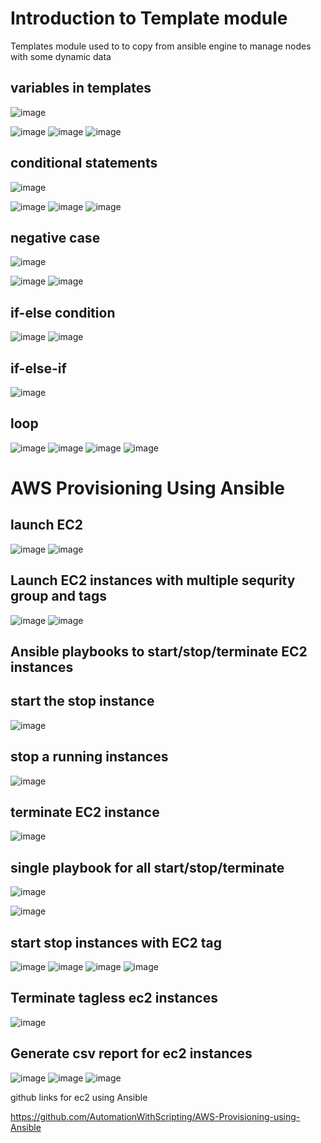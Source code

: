 Introduction to Template module
================================
Templates module used to to copy from ansible engine to manage nodes with some dynamic data

variables in templates
------------------------
![image](https://user-images.githubusercontent.com/53966749/200120167-cabfad52-e218-4957-b179-52afe50e5ad9.png)


![image](https://user-images.githubusercontent.com/53966749/200119999-c9ecf153-1bfe-4b9e-8eab-21227ebbcf96.png)
![image](https://user-images.githubusercontent.com/53966749/200120028-9b6b490f-1d2a-433c-b629-0510d2334e15.png)
![image](https://user-images.githubusercontent.com/53966749/200120044-e6946693-6aa8-4b40-a9fa-f1306a4fa613.png)

conditional statements
----------------------
![image](https://user-images.githubusercontent.com/53966749/200120481-81c287af-f023-463f-9d8f-85a32c765445.png)

![image](https://user-images.githubusercontent.com/53966749/200120511-deb38339-7193-44d3-9f92-6ac570c4fe77.png)
![image](https://user-images.githubusercontent.com/53966749/200120535-63b100a7-9976-4df8-98b9-dd5a79e7c845.png)
![image](https://user-images.githubusercontent.com/53966749/200120559-4031a6f1-a668-43a5-b81e-aacac0943601.png)

negative case
------------

![image](https://user-images.githubusercontent.com/53966749/200120591-b1da5753-197b-42c1-845c-df30354f5a32.png)

![image](https://user-images.githubusercontent.com/53966749/200120581-86b9201d-2854-4e41-a53c-047c2e3f9cf8.png)
![image](https://user-images.githubusercontent.com/53966749/200120611-39fd6f2d-bb77-4c2c-b880-7dcb317dd853.png)

if-else condition
----------------
![image](https://user-images.githubusercontent.com/53966749/200120660-eb84612e-5146-4329-99c4-4d3c04324d85.png)
![image](https://user-images.githubusercontent.com/53966749/200120705-e8d42041-f124-4461-b494-12ecc5f037c0.png)

if-else-if
-----------
![image](https://user-images.githubusercontent.com/53966749/200120748-9b9bff69-5bf8-4ae4-abf6-3c60ac9917fc.png)

loop
----
![image](https://user-images.githubusercontent.com/53966749/200120814-2406b431-951c-4518-bd05-5bc1149e7c53.png)
![image](https://user-images.githubusercontent.com/53966749/200120839-d2a53dcb-8f0b-4935-89af-37d1eb11a56e.png)
![image](https://user-images.githubusercontent.com/53966749/200120882-9b15b48e-17fa-481a-8f57-c2c60d77faca.png)
![image](https://user-images.githubusercontent.com/53966749/200120904-0f46bcb8-243a-44c5-89e9-2f0b105e41c6.png)

AWS Provisioning Using Ansible
===============================
launch EC2
----------
![image](https://user-images.githubusercontent.com/53966749/200121520-aeb56a0d-add2-4777-8aad-e0c6cf75c2d5.png)
![image](https://user-images.githubusercontent.com/53966749/200121542-28ca80e1-2a43-4cd9-96ff-4d501ebc281b.png)

Launch EC2 instances with multiple sequrity group and tags
---------------------------------------------------------
![image](https://user-images.githubusercontent.com/53966749/200121712-f4faea2e-a71b-4c80-8738-3097e35b1792.png)
![image](https://user-images.githubusercontent.com/53966749/200121763-ffbeff39-3dce-473b-a7d2-99a2f50eda96.png)

Ansible playbooks to start/stop/terminate EC2 instances
--------------------------------------------------------

start the stop instance
----------------------
![image](https://user-images.githubusercontent.com/53966749/200121926-a06564c1-7785-4867-8db1-6fbdc9cf4c6f.png)

stop a running instances
--------------------------
![image](https://user-images.githubusercontent.com/53966749/200121969-0d1aab2b-eed8-433c-a781-db124ce3ff3a.png)

terminate EC2 instance
----------------------
![image](https://user-images.githubusercontent.com/53966749/200122071-0604baa8-756e-467d-8758-50378a4428b4.png)

single playbook for all start/stop/terminate
--------------------------------------------
![image](https://user-images.githubusercontent.com/53966749/200122106-a63fc017-d785-454d-b59f-26460bad7b65.png)

![image](https://user-images.githubusercontent.com/53966749/200122166-9be49365-3763-45c9-9bcd-e08336bbf346.png)

start stop  instances with EC2 tag
-----------------------------------
![image](https://user-images.githubusercontent.com/53966749/200122350-ab24c569-3807-4f95-8cbc-5ba852c96468.png)
![image](https://user-images.githubusercontent.com/53966749/200122356-eb3c87ca-1d72-48e6-b0b7-d2a96b19edcf.png)
![image](https://user-images.githubusercontent.com/53966749/200122369-6662c34e-b81f-40f2-9f5c-a275a5386964.png)
![image](https://user-images.githubusercontent.com/53966749/200122394-1b7deb2d-666a-400c-8f21-81430190548f.png)


Terminate tagless ec2 instances
--------------------------------
![image](https://user-images.githubusercontent.com/53966749/200122514-774f4e37-f461-45ee-94d1-ee35e7cee326.png)

Generate csv report for ec2 instances
--------------------------------------
![image](https://user-images.githubusercontent.com/53966749/200122675-da8875d2-1312-414f-82da-1d954e065ca5.png)
![image](https://user-images.githubusercontent.com/53966749/200122706-b695cd29-44e2-4468-995d-ed99dad3494c.png)
![image](https://user-images.githubusercontent.com/53966749/200122747-be2b600d-a908-4615-bdd2-05e2a0a2c130.png)

github links for ec2 using Ansible

https://github.com/AutomationWithScripting/AWS-Provisioning-using-Ansible

